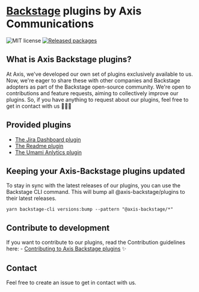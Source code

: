 # [Backstage](https://backstage.io) plugins by Axis Communications

![MIT license](https://img.shields.io/github/license/AxisCommunications/backstage-plugins)
[![Released packages](https://img.shields.io/badge/dynamic/json?url=https%3A%2F%2Fregistry.npmjs.com%2F-%2Fv1%2Fsearch%3Ftext%3D%40janus-idp&query=%24.objects.length&label=NPM%20packages)](https://www.npmjs.com/search?q=axis-backstage)

## What is Axis Backstage plugins?

At Axis, we've developed our own set of plugins exclusively available to us. Now, we're eager to share these with other companies and Backstage adopters as part of the Backstage open-source community. We're open to contributions and feature requests, aiming to collectively improve our plugins. So, if you have anything to request about our plugins, feel free to get in contact with us 👏🏻💯

## Provided plugins

- [The Jira Dashboard plugin](https://github.com/AxisCommunications/backstage-plugins/blob/main/plugins/jira-dashboard/README.md)
- [The Readme plugin](https://github.com/AxisCommunications/backstage-plugins/blob/main/plugins/readme/README.md)
- [The Umami Anlytics plugin](https://github.com/AxisCommunications/backstage-plugins/blob/main/plugins/analytics-module-umami/README.md)

## Keeping your Axis-Backstage plugins updated

To stay in sync with the latest releases of our plugins, you can use the Backstage CLI command. This will bump all @axis-backstage/plugins to their latest releases.

    yarn backstage-cli versions:bump --pattern "@axis-backstage/*"

## Contribute to development

If you want to contribute to our plugins, read the Contribution guidelines here: - [Contributing to Axis Backstage plugins](https://github.com/AxisCommunications/backstage-plugins/blob/main/CONTRIBUTING.md) ✨

## Contact

Feel free to create an issue to get in contact with us.
